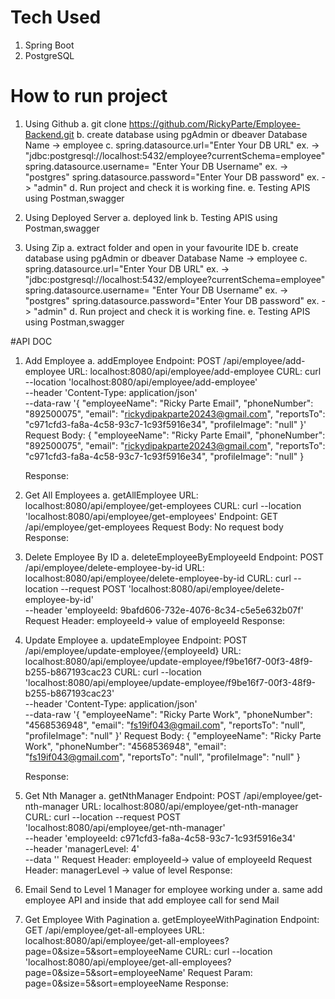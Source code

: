 # Tech Used
1. Spring Boot
2. PostgreSQL

# How to run project
1. Using Github
   a. git clone https://github.com/RickyParte/Employee-Backend.git
   b. create database using pgAdmin or dbeaver Database Name -> employee
   c. spring.datasource.url="Enter Your DB URL"  ex. -> "jdbc:postgresql://localhost:5432/employee?currentSchema=employee"
      spring.datasource.username= "Enter Your DB Username"  ex. -> "postgres"
      spring.datasource.password="Enter Your DB password"  ex. ->  "admin"
   d. Run project and check it is working fine.
   e. Testing APIS using Postman,swagger


2. Using Deployed Server
   a. deployed link
   b. Testing APIS using Postman,swagger


3. Using Zip
   a. extract folder and open in your favourite IDE
   b. create database using pgAdmin or dbeaver Database Name -> employee
   c. spring.datasource.url="Enter Your DB URL"  ex. -> "jdbc:postgresql://localhost:5432/employee?currentSchema=employee"
      spring.datasource.username= "Enter Your DB Username"  ex. -> "postgres"
      spring.datasource.password="Enter Your DB password"  ex. ->  "admin"
   d. Run project and check it is working fine.
   e. Testing APIS using Postman,swagger


#API DOC

1. Add Employee
  a. addEmployee
     Endpoint: POST /api/employee/add-employee
     URL: localhost:8080/api/employee/add-employee
     CURL: curl --location 'localhost:8080/api/employee/add-employee' \
           --header 'Content-Type: application/json' \
           --data-raw '{
           "employeeName": "Ricky Parte Email",
           "phoneNumber": "892500075",
           "email": "rickydipakparte20243@gmail.com",
           "reportsTo": "c971cfd3-fa8a-4c58-93c7-1c93f5916e34",
           "profileImage": "null"
          }'
     Request Body:
         {
            "employeeName": "Ricky Parte Email",
            "phoneNumber": "892500075",
            "email": "rickydipakparte20243@gmail.com",
            "reportsTo": "c971cfd3-fa8a-4c58-93c7-1c93f5916e34",
            "profileImage": "null"
        }

     Response: 


3. Get All Employees
   a. getAllEmployee
      URL: localhost:8080/api/employee/get-employees
      CURL: curl --location 'localhost:8080/api/employee/get-employees'
      Endpoint: GET /api/employee/get-employees
      Request Body: No request body
      Response: 

5. Delete Employee By ID
  a.  deleteEmployeeByEmployeeId
      Endpoint: POST /api/employee/delete-employee-by-id
      URL: localhost:8080/api/employee/delete-employee-by-id
      CURL: curl --location --request POST 'localhost:8080/api/employee/delete-employee-by-id' \
            --header 'employeeId: 9bafd606-732e-4076-8c34-c5e5e632b07f'
      Request Header: employeeId-> value of employeeId
      Response: 
      
   
7. Update Employee
  a. updateEmployee
     Endpoint: POST /api/employee/update-employee/{employeeId}
     URL: localhost:8080/api/employee/update-employee/f9be16f7-00f3-48f9-b255-b867193cac23
     CURL: curl --location 'localhost:8080/api/employee/update-employee/f9be16f7-00f3-48f9-b255-b867193cac23' \
            --header 'Content-Type: application/json' \
            --data-raw '{
            "employeeName": "Ricky Parte Work",
            "phoneNumber": "4568536948",
            "email": "fs19if043@gmail.com",
            "reportsTo": "null",
            "profileImage": "null"
        }'
     Request Body:
       {
            "employeeName": "Ricky Parte Work",
            "phoneNumber": "4568536948",
            "email": "fs19if043@gmail.com",
            "reportsTo": "null",
            "profileImage": "null"
       }

     Response: 
   
9. Get Nth Manager
  a. getNthManager
     Endpoint: POST /api/employee/get-nth-manager
     URL: localhost:8080/api/employee/get-nth-manager
     CURL: curl --location --request POST 'localhost:8080/api/employee/get-nth-manager' \
            --header 'employeeId: c971cfd3-fa8a-4c58-93c7-1c93f5916e34' \
            --header 'managerLevel: 4' \
            --data ''
     Request Header: employeeId-> value of employeeId
     Request Header: managerLevel -> value of level 
     Response:
  
11. Email Send to Level 1 Manager for employee working under
    a. same add employee API and inside that add employee call for send Mail
  
12. Get Employee With Pagination
   a. getEmployeeWithPagination
      Endpoint: GET /api/employee/get-all-employees
      URL: localhost:8080/api/employee/get-all-employees?page=0&size=5&sort=employeeName
      CURL: curl --location 'localhost:8080/api/employee/get-all-employees?page=0&size=5&sort=employeeName'
      Request Param: page=0&size=5&sort=employeeName
      Response:

   


